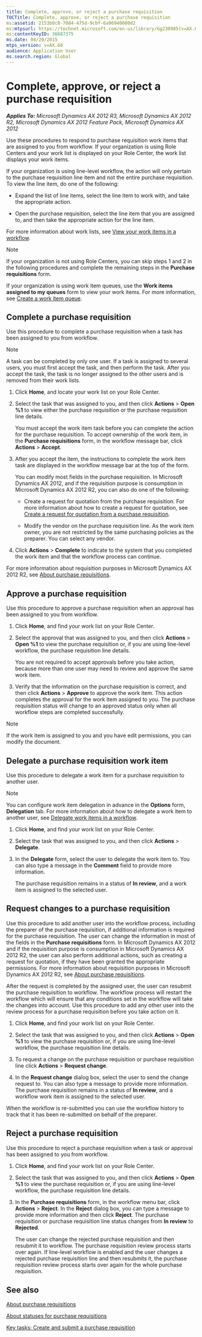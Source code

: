 ```yaml
---
title: Complete, approve, or reject a purchase requisition
TOCTitle: Complete, approve, or reject a purchase requisition
ms:assetid: 2153b0c8-7084-475d-9cbf-6a96940000d2
ms:mtpsurl: https://technet.microsoft.com/en-us/library/Gg230985(v=AX.60)
ms:contentKeyID: 36687375
ms.date: 04/20/2015
mtps_version: v=AX.60
audience: Application User
ms.search.region: Global
---
```


# Complete, approve, or reject a purchase requisition 


_**Applies To:** Microsoft Dynamics AX 2012 R3, Microsoft Dynamics AX 2012 R2, Microsoft Dynamics AX 2012 Feature Pack, Microsoft Dynamics AX 2012_

Use these procedures to respond to purchase requisition work items that are assigned to you from workflow. If your organization is using Role Centers and your work list is displayed on your Role Center, the work list displays your work items.

If your organization is using line-level workflow, the action will only pertain to the purchase requisition line item and not the entire purchase requisition. To view the line item, do one of the following:

  - Expand the list of line items, select the line item to work with, and take the appropriate action.

  - Open the purchase requisition, select the line item that you are assigned to, and then take the appropriate action for the line item.

For more information about work lists, see [View your work items in a workflow](view-your-work-items-in-a-workflow.md).


> [!NOTE]
> <P>If your organization is not using Role Centers, you can skip steps 1 and 2 in the following procedures and complete the remaining steps in the <STRONG>Purchase requisitions</STRONG> form.</P>
> <P>If your organization is using work item queues, use the <STRONG>Work items assigned to my queues</STRONG> form to view your work items. For more information, see <A href="create-a-work-item-queue.md">Create a work item queue</A>.</P>



## Complete a purchase requisition

Use this procedure to complete a purchase requisition when a task has been assigned to you from workflow.


> [!NOTE]
> <P>A task can be completed by only one user. If a task is assigned to several users, you must first accept the task, and then perform the task. After you accept the task, the task is no longer assigned to the other users and is removed from their work lists.</P>



1.  Click **Home**, and locate your work list on your Role Center.

2.  Select the task that was assigned to you, and then click **Actions** \> **Open %1** to view either the purchase requisition or the purchase requisition line details.
    
    You must accept the work item task before you can complete the action for the purchase requisition. To accept ownership of the work item, in the **Purchase requisitions** form, in the workflow message bar, click **Actions** \> **Accept**.

3.  After you accept the item, the instructions to complete the work item task are displayed in the workflow message bar at the top of the form.
    
    You can modify most fields in the purchase requisition. In Microsoft Dynamics AX 2012, and if the requisition purpose is consumption in Microsoft Dynamics AX 2012 R2, you can also do one of the following:
    
      - Create a request for quotation from the purchase requisition. For more information about how to create a request for quotation, see [Create a request for quotation from a purchase requisition](create-a-request-for-quotation-from-a-purchase-requisition.md).
    
      - Modify the vendor on the purchase requisition line. As the work item owner, you are not restricted by the same purchasing policies as the preparer. You can select any vendor.

4.  Click **Actions** \> **Complete** to indicate to the system that you completed the work item and that the workflow process can continue.

For more information about requisition purposes in Microsoft Dynamics AX 2012 R2, see [About purchase requisitions](about-purchase-requisitions.md).

## Approve a purchase requisition

Use this procedure to approve a purchase requisition when an approval has been assigned to you from workflow.

1.  Click **Home**, and find your work list on your Role Center.

2.  Select the approval that was assigned to you, and then click **Actions** \> **Open %1** to view the purchase requisition or, if you are using line-level workflow, the purchase requisition line details.
    
    You are not required to accept approvals before you take action, because more than one user may need to review and approve the same work item.

3.  Verify that the information on the purchase requisition is correct, and then click **Actions** \> **Approve** to approve the work item. This action completes the approval for the work item assigned to you. The purchase requisition status will change to an approved status only when all workflow steps are completed successfully.


> [!NOTE]
> <P>If the work item is assigned to you and you have edit permissions, you can modify the document.</P>



## Delegate a purchase requisition work item

Use this procedure to delegate a work item for a purchase requisition to another user.


> [!NOTE]
> <P>You can configure work item delegation in advance in the <STRONG>Options</STRONG> form, <STRONG>Delegation</STRONG> tab. For more information about how to delegate a work item to another user, see <A href="delegate-work-items-in-a-workflow.md">Delegate work items in a workflow</A>.</P>



1.  Click **Home**, and find your work list on your Role Center.

2.  Select the task that was assigned to you, and then click **Actions** \> **Delegate**.

3.  In the **Delegate** form, select the user to delegate the work item to. You can also type a message in the **Comment** field to provide more information.
    
    The purchase requisition remains in a status of **In review**, and a work item is assigned to the selected user.

## Request changes to a purchase requisition

Use this procedure to add another user into the workflow process, including the preparer of the purchase requisition, if additional information is required for the purchase requisition. The user can change the information in most of the fields in the **Purchase requisitions** form. In Microsoft Dynamics AX 2012 and if the requisition purpose is consumption in Microsoft Dynamics AX 2012 R2, the user can also perform additional actions, such as creating a request for quotation, if they have been granted the appropriate permissions. For more information about requisition purposes in Microsoft Dynamics AX 2012 R2, see [About purchase requisitions](about-purchase-requisitions.md).

After the request is completed by the assigned user, the user can resubmit the purchase requisition to workflow. The workflow process will restart the workflow which will ensure that any conditions set in the workflow will take the changes into account. Use this procedure to add any other user into the review process for a purchase requisition before you take action on it.

1.  Click **Home**, and find your work list on your Role Center.

2.  Select the task that was assigned to you, and then click **Actions** \> **Open %1** to view the purchase requisition or, if you are using line-level workflow, the purchase requisition line details.

3.  To request a change on the purchase requisition or purchase requisition line click **Actions** \> **Request change**.

4.  In the **Request change** dialog box, select the user to send the change request to. You can also type a message to provide more information. The purchase requisition remains in a status of **In review**, and a workflow work item is assigned to the selected user.

When the workflow is re-submitted you can use the workflow history to track that it has been re-submitted on behalf of the preparer.

## Reject a purchase requisition

Use this procedure to reject a purchase requisition when a task or approval has been assigned to you from workflow.

1.  Click **Home**, and find your work list on your Role Center.

2.  Select the task that was assigned to you, and then click **Actions** \> **Open %1** to view the purchase requisition or, if you are using line-level workflow, the purchase requisition line details.

3.  In the **Purchase requisitions** form, in the workflow menu bar, click **Actions** \> **Reject**. In the **Reject** dialog box, you can type a message to provide more information and then click **Reject**. The purchase requisition or purchase requisition line status changes from **In review** to **Rejected**.
    
    The user can change the rejected purchase requisition and then resubmit it to workflow. The purchase requisition review process starts over again. If line-level workflow is enabled and the user changes a rejected purchase requisition line and then resubmits it, the purchase requisition review process starts over again for the whole purchase requisition.

## See also

[About purchase requisitions](about-purchase-requisitions.md)

[About statuses for purchase requisitions](about-statuses-for-purchase-requisitions.md)

[Key tasks: Create and submit a purchase requisition](key-tasks-create-and-submit-a-purchase-requisition.md)

  


